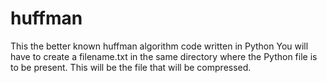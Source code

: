 # huffman
This the better known huffman algorithm code written in Python
You will have to create a filename.txt in the same directory where the Python file is to be present. This will be the file that will be compressed.
